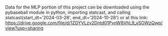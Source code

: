 Data for the MLP portion of this project can be downloaded using the pybaseball module in python, importing statcast, and calling statcast(start_dt='2024-03-28', end_dt='2024-10-28') 
or at this link: https://drive.google.com/file/d/1ZDYVLzv2Dntd01PvnW6VhL9_vSOWzQwp/view?usp=sharing
